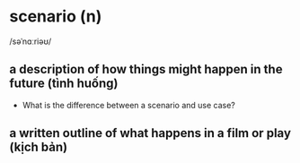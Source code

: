 # scenario (n)

/səˈnɑːriəʊ/

## a description of how things might happen in the future (tình huống)

- What is the difference between a scenario and use case?

## a written outline of what happens in a film or play (kịch bản)